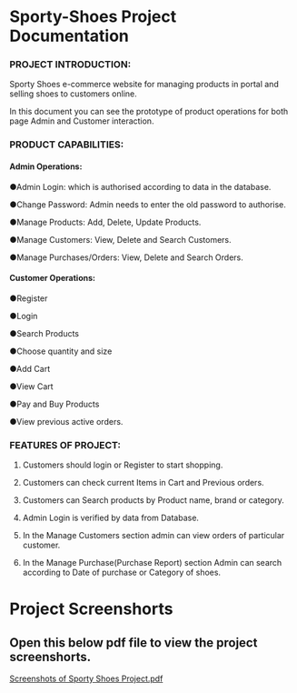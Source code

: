 # Sporty-Shoes Project Documentation
### PROJECT INTRODUCTION:
Sporty Shoes e-commerce website for managing products in portal and selling shoes to customers online.

In this document you can see the prototype of product operations for both page Admin and Customer interaction.
### PRODUCT CAPABILITIES:

#### Admin Operations:

●Admin Login: which is authorised according to data in the database.

●Change Password: Admin needs to enter the old password to authorise.

●Manage Products: Add, Delete, Update Products.

●Manage Customers: View, Delete and Search Customers.

●Manage Purchases/Orders: View, Delete and Search Orders.


#### Customer Operations:

●Register

●Login

●Search Products

●Choose quantity and size

●Add Cart

●View Cart

●Pay and Buy Products

●View previous active orders.

### FEATURES OF PROJECT:

1. Customers should login or Register to start shopping. 

2. Customers can check current Items in Cart and Previous orders.

3. Customers can Search products by Product name, brand or category.

4. Admin Login is verified by data from Database.

5. In the Manage Customers section admin can view orders of particular customer.

6. In the Manage Purchase(Purchase Report) section Admin can search according to Date of purchase or Category of shoes.

# Project Screenshorts
## Open this below pdf file to view the project screenshorts.

[Screenshots of Sporty Shoes Project.pdf](https://github.com/RAHULSINGH8181/Sporty-Shoes/files/10960507/Screenshots.of.Sporty.Shoes.Project.pdf)

